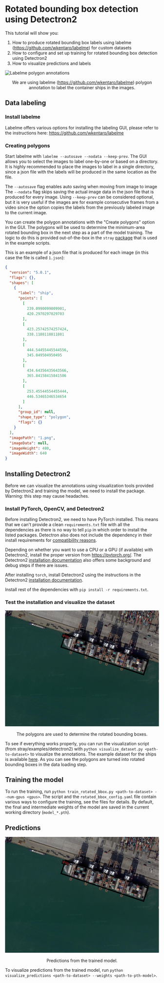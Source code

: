 
# Rotated bounding box detection using Detectron2

This tutorial will show you: 
1. How to produce rotated bounding box labels using labelme (<a href="https://github.com/wkentaro/labelme">https://github.com/wkentaro/labelme</a>) for custom datasets
2. How to configure and set up training for rotated bounding box detection using Detectron2
3. How to visualize predictions and labels

![Labelme polygon annotations](labelme.png)
<p align = "center">
We are using labelme (<a href="https://github.com/wkentaro/labelme">https://github.com/wkentaro/labelme</a>) polygon annotation to label the container ships in the images.
</p>


## Data labeling

### Install labelme
Labelme offers various options for installing the labeling GUI, please refer to the instructions here: <a href="https://github.com/wkentaro/labelme">https://github.com/wkentaro/labelme</a>

### Creating polygons
Start labelme with `labelme --autosave --nodata --keep-prev`. The GUI allows you to select the images to label one-by-one or based on a directory. It is highly recommended to place the images to label in a single directory, since a json file with the labels will be produced in the same location as the file.

The `--autosave` flag enables auto saving when moving from image to image The `--nodata` flag skips saving the actual image data in the json file that is produced for every image. Using `--keep-prev` can be considered optional, but it is very useful if the images are for example consecutive frames from a video since the option copies the labels from the previously labeled image to the current image.

You can create the polygon annotations with the "Create polygons" option in the GUI. The polygons will be used to determine the minimum-area rotated bounding box in the next step as a part of the model training. The logic to do this is provided out-of-the-box in the `stray` <a href="https://github.com/StrayRobots/stray">package</a> that is used in the example scripts.

This is an example of a json file that is produced for each image (in this case the file is called `1.json`):

```json
{
  "version": "5.0.1",
  "flags": {},
  "shapes": [
    {
      "label": "ship",
      "points": [
        [
          239.0990099009901,
          420.2970297029703
        ],
        [
          423.25742574257424,
          338.1188118811881
        ],
        [
          444.54455445544556,
          345.049504950495
        ],
        [
          434.64356435643566,
          365.84158415841586
        ],
        [
          253.45544554455444,
          446.53465346534654
        ]
      ],
      "group_id": null,
      "shape_type": "polygon",
      "flags": {}
    }
  ],
  "imagePath": "1.png",
  "imageData": null,
  "imageHeight": 480,
  "imageWidth": 640
}
```

## Installing Detectron2
Before we can visualize the annotations using visualization tools provided by Detectron2 and training the model, we need to install the package. Warning: this step may cause headaches.

### Install PyTorch, OpenCV, and Detectron2
Before installing Detectron2, we need to have PyTorch installed. This means that we can't provide a clean `requirements.txt` file with all the dependencies as there is no way to tell `pip` in which order to install the listed packages. Detectron also does not include the dependency in their install requirements for <a href="https://github.com/facebookresearch/detectron2/blob/9258799e4e72786edd67940872e0ed2c4387aac5/setup.py#L166">compatibility reasons</a>.

Depending on whether you want to use a CPU or a GPU (if available) with Detectron2, install the proper version from <a href="https://pytorch.org/">https://pytorch.org/</a>. The Detectron2 <a href=https://detectron2.readthedocs.io/en/latest/tutorials/install.html>installation documentation</a> also offers some background and debug steps if there are issues.

After installing `torch`, install Detectron2 using the instructions in the Detectron2 <a href=https://detectron2.readthedocs.io/en/latest/tutorials/install.html>installation documentation</a>.

Install rest of the dependencies with `pip install -r requirements.txt`.

### Test the installation and visualize the dataset

![Detectron2 rotated bounding boxes](ship.png)
<p align = "center">
The polygons are used to determine the rotated bounding boxes.
</p>

To see if everything works properly, you can run the visualization script (from stray/examples/detectron2) with `python visualize_dataset.py <path-to-dataset>` to visualize the annotations. The example dataset for the ships is available <a href="https://stray-data.nyc3.digitaloceanspaces.com/tutorials/shipyard.zip">here</a>. As you can see the polygons are turned into rotated bounding boxes in the data loading step.

## Training the model

To run the training, run `python train_rotated_bbox.py <path-to-dataset> --num-gpus <gpus>`. The script and the `rotated_bbox_config.yaml` file contain various ways to configure the training, see the files for details. By default, the final and intermediate weights of the model are saved in the current working directory (`model_*.pth`).

## Predictions

![Detectron2 predictions](ship.png)
<p align = "center">
Predictions from the trained model.
</p>

To visualize predictions from the trained model, run `python visualize_predictions <path-to-dataset> --weights <path-to-pth-model>`.